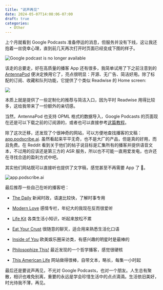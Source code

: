 ```yaml
---
title: "说声再见"
date: 2024-05-07T14:08:06-07:00
draft: true
categories:
  - Other
---
```


上个月就看到 Google Podcasts 准备停运的消息，但服务并没有下线，这让我还抱着一丝侥幸心理，直到前几天再次打开时页面已经变成下图的样子。

![Google podcast is no longer available](/images/google-podcast.png)

该走的总要走，好在高质量的播客 App 还有很多，我简单试用了下之前注意到的 [AntennaPod](https://antennapod.org/) 便决定换用它了，亮点很明显：开源、无广告、简洁好用。除了标配的订阅、收藏和队列功能，它提供了个类似 Readwise 的 Home screen:

![](https://antennapod.org/assets/images/blog/2023/home-screen-showcase.png)

本质上就是提供了一些定制化的推荐与简洁入口，因为平时 Readwise 用得比较多，这给我带来了一份额外的亲切感。

当然，AntennaPod 也支持 OPML 格式的数据导入，Google Podcasts 的页面现在还是可以下载之前的订阅源的，或者也可以直接参考[这篇教程](https://antennapod.org/blog/2023/11/google-podcasts-migration)。

除了这次迁移，还发现了个很神奇的网站，可以方便地查找播客的文稿：[app.podscribe.ai](https://app.podscribe.ai). 虽然看起来平平无奇，也不是大厂的产品，但是真的好用，而且免费。在 Reddit 看到关于他们的帖子说目标是汇集所有的播客并提供语音文本，不过用的应该还是第三方的 ASR 服务，所以也不可能一直用爱发电，也许还在寻找合适的盈利方式中吧。

其实他们网站既可以直接听也提供了文字稿，感觉甚至不再需要 App 了 🤷。

![app.podscribe.ai](/images/podscribe.png)

最后推荐一些自己在听的播客吧：

- [The Daily](https://www.nytimes.com/column/the-daily) 新闻时政，语速比较快，了解时事专用

- [Modern Love](https://www.nytimes.com/column/modern-love) 感情专栏，年纪大的我现在反而很爱听

- [Life Kit](https://www.npr.org/lifekit) 各类生活小知识，听起来放松不累

- [Eat Your Crust](https://eatyourcrust.com/) 很随意的聊天，适合用来熟悉生活化口语

- [Inside of You](https://www.insideofyoupodcast.com/) 欧美娱乐圈采访类，有感兴趣的明星时是最棒的

- [Philosophize This!](https://www.philosophizethis.org/) 最近发现的一个哲学播客，感觉很硬核

- [This American Life](https://www.thisamericanlife.org) 网站做得很棒，自带文本，略长，每集一小时起

最后还是要说声再见，不光对 Google Podcasts，也对一个朋友。人生总有聚散，相识也难免别离，重要的永远是学会珍惜生活中的点点滴滴。生活依旧美好，时光待我不薄，再见。
